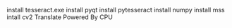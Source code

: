 install tesseract.exe
install pyqt
install pytesseract
install numpy
install mss
intall cv2
Translate Powered By CPU
